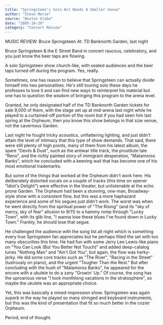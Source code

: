 ```yaml
---
title: "Springsteen's Solo Act Needs A Smaller Venue"
author: "Steve Morse"
source: "Boston Globe"
date: "2005-10-29"
category: "Concert Review"
---
```


MUSIC REVIEW: Bruce Springsteen At: TD Banknorth Garden, last night

Bruce Springsteen & the E Street Band in concert raucous, celebratory, and you just know the beer taps are flowing.

A solo Springsteen show church-like, with seated audiences and the beer taps turned off during the program. Yes, really.

Sometimes, one has reason to believe that Springsteen can actually divide himself into two personalities. He's still touring solo these days he professes to love it and can find new ways to reinterpret his material but one has to question the wisdom of bringing this program to the arena level.

Granted, he only designated half of the TD Banknorth Garden tickets for sale 9,000 of them, with the stage set up at mid-arena last night while he played to a curtained-off portion of the room but if you had seen him last spring at the Orpheum, then you know this show belongs in that size venue, not the cavernous Garden.

Last night he fought tricky acoustics, unflattering lighting, and just didn't attain the level of intimacy that this type of show demands. That said, there were still plenty of high points, many of them from his latest album, the spare "Devils & Dust", such as the antiwar title track, the prostitute tale "Reno", and the richly painted story of immigrant desperation, "Matamoros Banks", which he concluded with a keening wail that has become one of his most emotional trademarks.

But some of the things that worked at the Orpheum didn't work here. His deliberately distorted vocals on a couple of tracks (this time on opener "Idiot's Delight") were effective in the theater, but unlistenable at the echo prone Garden. The Orpheum had been a stunning, one-man, Broadway-style show with a consistent flow, but this was a more haphazard experience and some of his segues just didn't work. The worst was when he went directly from the spiritual power of "The Rising" (and its "sky of mercy, sky of fear" allusion to 9/11) to a hammy romp through "Lucky Town", with its glib line, "I wanna lose these blues I've found down in Lucky Town." Frankly, he should lose that segue.

He challenged the audience with the song list all night which is something every true Springsteen fan appreciates but he perhaps filled the set with too many obscurities this time. He had fun with some Jerry Lee Lewis-like piano on "You Can Look (But You Better Not Touch)" and added deep-catalog tunes "Nothing Man" and "Ain't Got You", but again, the flow was herky-jerky. He did some core tracks such as "The River", "Racing in the Street" (lustrously on piano), and the urgent "Tougher Than the Rest." But after concluding with the hush of "Matamoros Banks", he appeared for the encore with a ukulele to do a zany "Growin' Up." Of course, the song has the uproarious verse "I took monthlong vacations in the stratosphere", so maybe the ukulele was an appropriate choice.

Yet, this was basically a mixed-impression show. Springsteen was again superb in the way he played so many stringed and keyboard instruments, but this was the kind of presentation that fit so much better in the cozier Orpheum.

Period, end of thought.